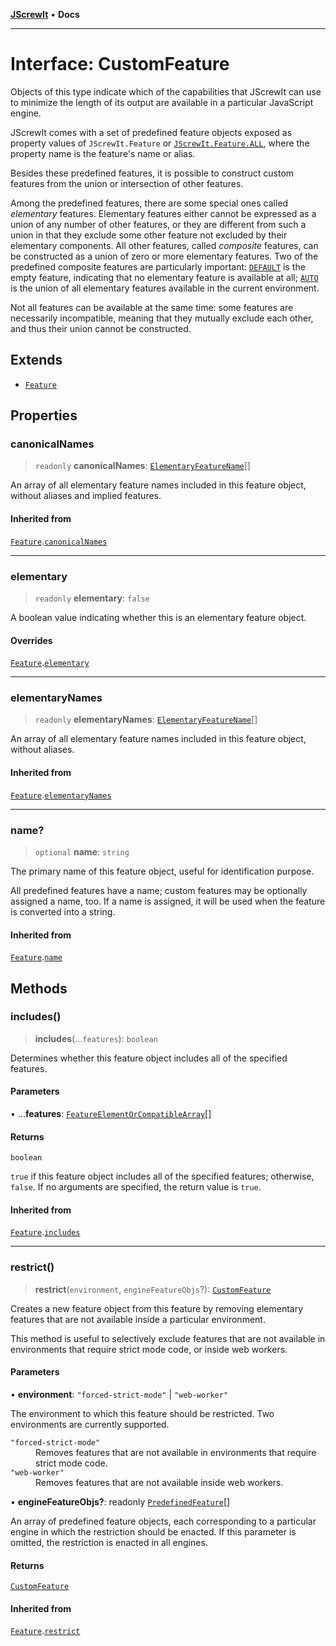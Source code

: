 [**JScrewIt**](../README.md) • **Docs**

***

# Interface: CustomFeature

Objects of this type indicate which of the capabilities that JScrewIt can use to minimize the
length of its output are available in a particular JavaScript engine.

JScrewIt comes with a set of predefined feature objects exposed as property values of
`JScrewIt.Feature` or [`JScrewIt.Feature.ALL`](FeatureConstructor.md#all), where the property
name is the feature's name or alias.

Besides these predefined features, it is possible to construct custom features from the union or
intersection of other features.

Among the predefined features, there are some special ones called *elementary* features.
Elementary features either cannot be expressed as a union of any number of other features, or
they are different from such a union in that they exclude some other feature not excluded by
their elementary components.
All other features, called *composite* features, can be constructed as a union of zero or more
elementary features.
Two of the predefined composite features are particularly important: [`DEFAULT`](FeatureConstructor.md#default) is the empty feature, indicating that no elementary
feature is available at all; [`AUTO`](FeatureAll.md#auto) is the union of all
elementary features available in the current environment.

Not all features can be available at the same time: some features are necessarily incompatible,
meaning that they mutually exclude each other, and thus their union cannot be constructed.

## Extends

- [`Feature`](Feature.md)

## Properties

### canonicalNames

> `readonly` **canonicalNames**: [`ElementaryFeatureName`](../type-aliases/ElementaryFeatureName.md)[]

An array of all elementary feature names included in this feature object, without aliases and
implied features.

#### Inherited from

[`Feature`](Feature.md).[`canonicalNames`](Feature.md#canonicalnames)

***

### elementary

> `readonly` **elementary**: `false`

A boolean value indicating whether this is an elementary feature object.

#### Overrides

[`Feature`](Feature.md).[`elementary`](Feature.md#elementary)

***

### elementaryNames

> `readonly` **elementaryNames**: [`ElementaryFeatureName`](../type-aliases/ElementaryFeatureName.md)[]

An array of all elementary feature names included in this feature object, without aliases.

#### Inherited from

[`Feature`](Feature.md).[`elementaryNames`](Feature.md#elementarynames)

***

### name?

> `optional` **name**: `string`

The primary name of this feature object, useful for identification purpose.

All predefined features have a name; custom features may be optionally assigned a name, too.
If a name is assigned, it will be used when the feature is converted into a string.

#### Inherited from

[`Feature`](Feature.md).[`name`](Feature.md#name)

## Methods

### includes()

> **includes**(...`features`): `boolean`

Determines whether this feature object includes all of the specified features.

#### Parameters

• ...**features**: [`FeatureElementOrCompatibleArray`](../type-aliases/FeatureElementOrCompatibleArray.md)[]

#### Returns

`boolean`

`true` if this feature object includes all of the specified features; otherwise, `false`.
If no arguments are specified, the return value is `true`.

#### Inherited from

[`Feature`](Feature.md).[`includes`](Feature.md#includes)

***

### restrict()

> **restrict**(`environment`, `engineFeatureObjs`?): [`CustomFeature`](CustomFeature.md)

Creates a new feature object from this feature by removing elementary features that are not
available inside a particular environment.

This method is useful to selectively exclude features that are not available in environments
that require strict mode code, or inside web workers.

#### Parameters

• **environment**: `"forced-strict-mode"` \| `"web-worker"`

The environment to which this feature should be restricted.
Two environments are currently supported.

<dl>

<dt><code>"forced-strict-mode"</code></dt>
<dd>
Removes features that are not available in environments that require strict mode code.
</dd>

<dt><code>"web-worker"</code></dt>
<dd>Removes features that are not available inside web workers.</dd>

</dl>

• **engineFeatureObjs?**: readonly [`PredefinedFeature`](PredefinedFeature.md)[]

An array of predefined feature objects, each corresponding to a particular engine in which
the restriction should be enacted.
If this parameter is omitted, the restriction is enacted in all engines.

#### Returns

[`CustomFeature`](CustomFeature.md)

#### Inherited from

[`Feature`](Feature.md).[`restrict`](Feature.md#restrict)
